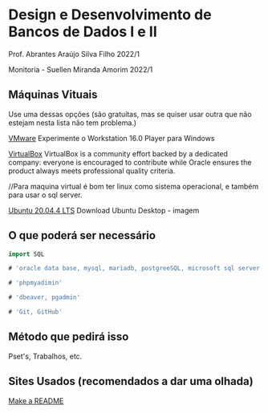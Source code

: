 # Design e Desenvolvimento de Bancos de Dados I e II
Prof. Abrantes Araújo Silva Filho 2022/1

Monitoria - Suellen Miranda Amorim 2022/1

## Máquinas Vituais
Use uma dessas opções (são gratuítas, mas se quiser usar outra que não estejam nesta lista não tem problema.)

[VMware](https://www.vmware.com/br/products/workstation-player/workstation-player-evaluation.html) Experimente o Workstation 16.0 Player para Windows 

[VirtualBox](https://www.virtualbox.org/) VirtualBox is a community effort backed by a dedicated company: everyone is encouraged to contribute while Oracle ensures the product always meets professional quality criteria. 

//Para maquina virtual é bom ter linux como sistema operacional, e também para usar o sql server.

[Ubuntu 20.04.4 LTS](https://ubuntu.com/download/desktop) Download Ubuntu Desktop - imagem


## O que poderá ser necessário 

```go
import SQL

# 'oracle data base, mysql, mariadb, postgreeSQL, microsoft sql server'

# 'phpmyadimin'

# 'dbeaver, pgadmin'

# 'Git, GitHub'
```

## Método que pedirá isso
Pset's, Trabalhos, etc.

## Sites Usados (recomendados a dar uma olhada)
[Make a README](https://www.makeareadme.com/)
